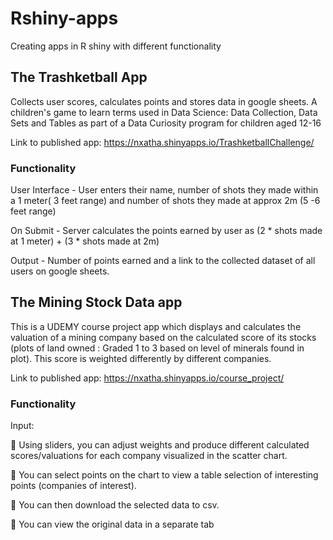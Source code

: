 # Rshiny-apps
Creating apps in R shiny with different functionality

## The Trashketball App 
Collects user scores, calculates points and stores data in google sheets. A children's game to learn terms used in Data Science: Data Collection, Data Sets and Tables as part of a Data Curiosity program for children aged 12-16

Link to published app: https://nxatha.shinyapps.io/TrashketballChallenge/

### Functionality
User Interface - User enters their name, number of shots they made within a 1 meter( 3 feet range) and number of shots they made at approx 2m (5 -6 feet range)

On Submit - Server calculates the points earned by user as (2 * shots made at 1 meter) + (3 * shots made at 2m)

Output - Number of points earned and a link to the collected dataset of all users on google sheets.

## The Mining Stock Data app
This is a UDEMY course project app which displays and calculates the valuation of a mining company based on the calculated score of its stocks (plots of land owned : Graded 1 to 3 based on level of minerals found in plot).
This score is weighted differently by different companies.

Link to published app: https://nxatha.shinyapps.io/course_project/

### Functionality
Input:

🎯 Using sliders, you can adjust weights and produce different calculated scores/valuations for each company visualized in the scatter chart.

🎯 You can select points on the chart to view a table selection of interesting points (companies of interest).

🎯 You can then download the selected data to csv.

🎯 You can view the original data in a separate tab



